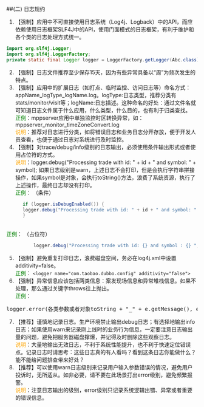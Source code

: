 ##(二) 日志规约 
1. 【强制】应用中不可直接使用日志系统（Log4j、Logback）中的API，而应依赖使用日志框架SLF4J中的API，使用门面模式的日志框架，有利于维护和各个类的日志处理方式统一。 
```java
import org.slf4j.Logger;
import org.slf4j.LoggerFactory;
private static final Logger logger = LoggerFactory.getLogger(Abc.class);  
```
2. 【强制】日志文件推荐至少保存15天，因为有些异常具备以“周”为频次发生的特点。 
3. 【强制】应用中的扩展日志（如打点、临时监控、访问日志等）命名方式：appName_logType_logName.log。logType:日志类型，推荐分类有stats/monitor/visit等；logName:日志描述。这种命名的好处：通过文件名就可知道日志文件属于什么应用，什么类型，什么目的，也有利于归类查找。 
<br><span style="color:green">正例</span>：mppserver应用中单独监控时区转换异常，如：                                 
mppserver_monitor_timeZoneConvert.log 
<br><span style="color:orange">说明</span>：推荐对日志进行分类，如将错误日志和业务日志分开存放，便于开发人员查看，也便于通过日志对系统进行及时监控。 
4. 【强制】对trace/debug/info级别的日志输出，必须使用条件输出形式或者使用占位符的方式。 
<br><span style="color:orange">说明</span>：logger.debug("Processing trade with id: " + id + " and symbol: " + symbol); 如果日志级别是warn，上述日志不会打印，但是会执行字符串拼接操作，如果symbol是对象，会执行toString()方法，浪费了系统资源，执行了上述操作，最终日志却没有打印。 
<br><span style="color:green">正例</span>：
（条件）
```java
      if (logger.isDebugEnabled()) {    
      logger.debug("Processing trade with id: " + id + " and symbol: " + symbol);   
      }     
```
<br><span style="color:green">正例</span>：
（占位符）
```java
          logger.debug("Processing trade with id: {} and symbol : {} ", id, symbol);  
```
5. 【强制】避免重复打印日志，浪费磁盘空间，务必在log4j.xml中设置additivity=false。 
<br><span style="color:green">正例</span>：
      `<logger name="com.taobao.dubbo.config" additivity="false">`
6. 【强制】异常信息应该包括两类信息：案发现场信息和异常堆栈信息。如果不处理，那么通过关键字throws往上抛出。 
<br><span style="color:green">正例</span>：
<pre>logger.error(各类参数或者对象toString + "_" + e.getMessage(), e);</pre> 
7. 【推荐】谨慎地记录日志。生产环境禁止输出debug日志；有选择地输出info日志；如果使用warn来记录刚上线时的业务行为信息，一定要注意日志输出量的问题，避免把服务器磁盘撑爆，并记得及时删除这些观察日志。 <br><span style="color:orange">说明</span>：大量地输出无效日志，不利于系统性能提升，也不利于快速定位错误点。记录日志时请思考：这些日志真的有人看吗？看到这条日志你能做什么？能不能给问题排查带来好处？ 
8. 【推荐】可以使用warn日志级别来记录用户输入参数错误的情况，避免用户投诉时，无所适从。如非必要，请不要在此场景打出error级别，避免频繁报警。
<br><span style="color:orange">说明</span>：注意日志输出的级别，error级别只记录系统逻辑出错、异常或者重要的错误信息。